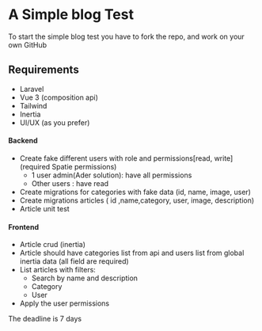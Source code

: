 # A Simple blog Test
To start the simple blog test you have to fork the repo, and work on your own GitHub 

## Requirements
- Laravel
- Vue 3 (composition api)
- Tailwind
- Inertia
- UI/UX (as you prefer)

#### Backend
- Create fake different users with role and permissions[read, write] (required Spatie permissions)
    - 1 user admin(Ader solution): have all permissions 
    - Other users : have read
- Create migrations for categories with fake data (id, name, image, user)
- Create migrations articles ( id ,name,category, user, image, description)
- Article unit test

#### Frontend
- Article crud (inertia)
- Article should have categories list from api and users list from global inertia data (all field are required)
- List articles with filters:
    - Search by name and description
    - Category
    - User
- Apply the user permissions 



The deadline is 7 days
